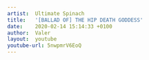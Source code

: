 ```yaml
---
artist:  Ultimate Spinach
title:   '[BALLAD OF] THE HIP DEATH GODDESS'
date:    2020-02-14 15:14:33 +0100
author:  Valer
layout:  youtube
youtube-url: 5nwpmrV6EoQ
---
```

